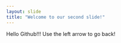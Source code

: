 ```yaml
---
layout: slide
title: "Welcome to our second slide!"
---
```

Hello Github!!!
Use the left arrow to go back!
